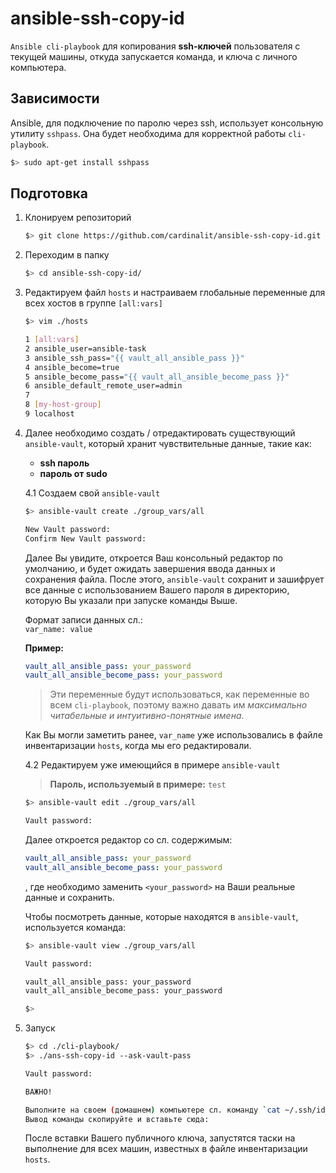 # ansible-ssh-copy-id

`Ansible cli-playbook` для копирования **ssh-ключей** пользователя с текущей машины, откуда запускается команда, и ключа с личного компьютера. 

## Зависимости

Ansible, для подключение по паролю через ssh, использует консольную утилиту `sshpass`. Она будет необходима для корректной работы `cli-playbook`. 

```sh
$> sudo apt-get install sshpass
```

## Подготовка 

1. Клонируем репозиторий  
   ```sh
   $> git clone https://github.com/cardinalit/ansible-ssh-copy-id.git
   ```
2. Переходим в папку
   ```sh
   $> cd ansible-ssh-copy-id/
   ```
3. Редактируем файл `hosts` и настраиваем глобальные переменные для всех хостов в группе `[all:vars]`
   ```sh
   $> vim ./hosts

   1 [all:vars]
   2 ansible_user=ansible-task
   3 ansible_ssh_pass="{{ vault_all_ansible_pass }}"
   4 ansible_become=true
   5 ansible_become_pass="{{ vault_all_ansible_become_pass }}"
   6 ansible_default_remote_user=admin
   7
   8 [my-host-group]
   9 localhost
   ```
4. Далее необходимо создать / отредактировать существующий `ansible-vault`, который хранит чувствительные данные, такие как:  
   - **ssh пароль**
   - **пароль от sudo**  
   
   4.1 Создаем свой `ansible-vault`
      ```sh
      $> ansible-vault create ./group_vars/all

      New Vault password:
      Confirm New Vault password:
      ```
      Далее Вы увидите, откроется Ваш консольный редактор по умолчанию, и будет ожидать завершения ввода данных и сохранения файла. После этого, `ansible-vault` сохранит и зашифрует все данные с использованием Вашего пароля в директорию, которую Вы указали при запуске команды Выше.
      
      Формат записи данных сл.:  
      `var_name: value` 
      
      **Пример:** 
      ```yml
      vault_all_ansible_pass: your_password
      vault_all_ansible_become_pass: your_password
      ```
      > Эти переменные будут использоваться, как переменные во всем `cli-playbook`, поэтому важно давать им *максимально читабельные и интуитивно-понятные имена*.  
      
      Как Вы могли заметить ранее, `var_name` уже использовались в файле инвентаризации `hosts`, когда мы его редактировали.  
   
   4.2 Редактируем уже имеющийся в примере `ansible-vault`
      > **Пароль, используемый в примере:** `test`
      ```sh
      $> ansible-vault edit ./group_vars/all

      Vault password:
      ```
      Далее откроется редактор со сл. содержимым: 
      ```yml
      vault_all_ansible_pass: your_password
      vault_all_ansible_become_pass: your_password
      ```
      , где необходимо заменить `<your_password>` на Ваши реальные данные и сохранить. 
      
      Чтобы посмотреть данные, которые находятся в `ansible-vault`, используется команда: 
      ```sh
      $> ansible-vault view ./group_vars/all

      Vault password: 

      vault_all_ansible_pass: your_password
      vault_all_ansible_become_pass: your_password
      
      $>
      ```
5. Запуск 
   ```sh
   $> cd ./cli-playbook/
   $> ./ans-ssh-copy-id --ask-vault-pass

   Vault password: 

   ВАЖНО!

   Выполните на своем (домашнем) компьютере сл. команду `cat ~/.ssh/id_rsa.pub`
   Вывод команды скопируйте и вставьте сюда:
   ```
   После вставки Вашего публичного ключа, запустятся таски на выполнение для всех машин, известных в файле инвентаризации `hosts`. 